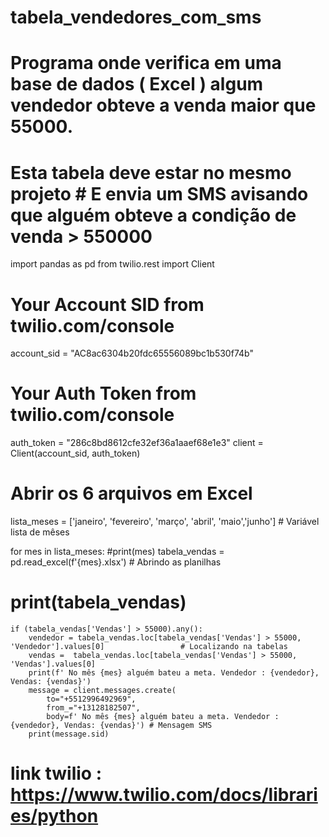 # tabela_vendedores_com_sms
# Programa onde verifica em uma base de dados ( Excel ) algum vendedor obteve a venda maior que 55000.
# Esta tabela deve estar no mesmo projeto # E envia um SMS avisando que alguém obteve a condição de venda > 550000


import pandas as pd
from twilio.rest import Client

# Your Account SID from twilio.com/console
account_sid = "AC8ac6304b20fdc65556089bc1b530f74b"
# Your Auth Token from twilio.com/console
auth_token  = "286c8bd8612cfe32ef36a1aaef68e1e3"
client = Client(account_sid, auth_token)

# Abrir os 6 arquivos em Excel
lista_meses = ['janeiro', 'fevereiro', 'março', 'abril', 'maio','junho']  # Variável lista de mêses

for mes in lista_meses:
    #print(mes)
    tabela_vendas = pd.read_excel(f'{mes}.xlsx')  # Abrindo as planilhas
   # print(tabela_vendas)
    if (tabela_vendas['Vendas'] > 55000).any():
        vendedor = tabela_vendas.loc[tabela_vendas['Vendas'] > 55000, 'Vendedor'].values[0]                 # Localizando na tabelas
        vendas =  tabela_vendas.loc[tabela_vendas['Vendas'] > 55000, 'Vendas'].values[0]
        print(f' No mês {mes} alguém bateu a meta. Vendedor : {vendedor}, Vendas: {vendas}')
        message = client.messages.create(
            to="+5512996492969",
            from_="+13128182507",
            body=f' No mês {mes} alguém bateu a meta. Vendedor : {vendedor}, Vendas: {vendas}') # Mensagem SMS
        print(message.sid)


# link twilio : https://www.twilio.com/docs/libraries/python

